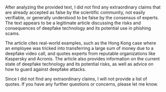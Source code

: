 After analyzing the provided text, I did not find any extraordinary claims that are already accepted as false by the scientific community, not easily verifiable, or generally understood to be false by the consensus of experts. The text appears to be a legitimate article discussing the risks and consequences of deepfake technology and its potential use in phishing scams.

The article cites real-world examples, such as the Hong Kong case where an employee was tricked into transferring a large sum of money due to a deepfake video call, and quotes experts from reputable organizations like Kaspersky and Acronis. The article also provides information on the current state of deepfake technology and its potential risks, as well as advice on how to guard against deepfake attacks.

Since I did not find any extraordinary claims, I will not provide a list of quotes. If you have any further questions or concerns, please let me know.
